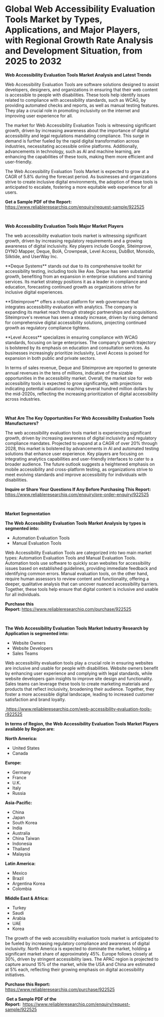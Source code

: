 <p><h1>Global Web Accessibility Evaluation Tools Market by Types, Applications, and Major Players, with Regional Growth Rate Analysis and Development Situation, from 2025 to 2032</h1></p><p><strong>Web Accessibility Evaluation Tools Market Analysis and Latest Trends</strong></p>
<p><p>Web Accessibility Evaluation Tools are software solutions designed to assist developers, designers, and organizations in ensuring that their web content is accessible to people with disabilities. These tools help identify issues related to compliance with accessibility standards, such as WCAG, by providing automated checks and reports, as well as manual testing features. They play a crucial role in promoting inclusivity on the internet and improving user experience for all.</p><p>The market for Web Accessibility Evaluation Tools is witnessing significant growth, driven by increasing awareness about the importance of digital accessibility and legal regulations mandating compliance. This surge in demand is further fueled by the rapid digital transformation across industries, necessitating accessible online platforms. Additionally, advancements in technology, such as AI and machine learning, are enhancing the capabilities of these tools, making them more efficient and user-friendly.</p><p>The Web Accessibility Evaluation Tools Market is expected to grow at a CAGR of 5.8% during the forecast period. As businesses and organizations strive to create inclusive digital environments, the adoption of these tools is anticipated to escalate, fostering a more equitable web experience for all users.</p></p>
<p><strong>Get a Sample PDF of the Report:&nbsp;</strong> <a href="https://www.reliableresearchiq.com/enquiry/request-sample/922525?utm_campaign=121&utm_medium=2&utm_source=Github&utm_content=ia&utm_term=18042025&utm_id=web-accessibility-evaluation-tools">https://www.reliableresearchiq.com/enquiry/request-sample/922525</a></p>
<p>&nbsp;</p>
<p><strong>Web Accessibility Evaluation Tools Major Market Players</strong></p>
<p><p>The web accessibility evaluation tools market is witnessing significant growth, driven by increasing regulatory requirements and a growing awareness of digital inclusivity. Key players include Google, Siteimprove, DYNO Mapper, Deque, BoIA, Crownpeak, Level Access, DubBot, Monsido, Silktide, and UserWay Inc.</p><p>**Deque Systems** stands out due to its comprehensive toolkit for accessibility testing, including tools like Axe. Deque has seen substantial growth, benefiting from an expansion in enterprise solutions and training services. Its market strategy positions it as a leader in compliance and education, forecasting continued growth as organizations strive for inclusive digital experiences.</p><p>**Siteimprove** offers a robust platform for web governance that integrates accessibility evaluation with analytics. The company is expanding its market reach through strategic partnerships and acquisitions. Siteimprove's revenue has seen a steady increase, driven by rising demand for comprehensive digital accessibility solutions, projecting continued growth as regulatory compliance tightens.</p><p>**Level Access** specializes in ensuring compliance with WCAG standards, focusing on large enterprises. The company’s growth trajectory is bolstered by its emphasis on education and consultation services. As businesses increasingly prioritize inclusivity, Level Access is poised for expansion in both public and private sectors.</p><p>In terms of sales revenue, Deque and Siteimprove are reported to generate annual revenues in the tens of millions, indicative of the sizable opportunities in the accessibility market. Overall, the market size for web accessibility tools is expected to grow significantly, with projections indicating potential valuations reaching several hundred million dollars by the mid-2020s, reflecting the increasing prioritization of digital accessibility across industries.</p></p>
<p>&nbsp;</p>
<p><strong>What Are The Key Opportunities For Web Accessibility Evaluation Tools Manufacturers?</strong></p>
<p><p>The web accessibility evaluation tools market is experiencing significant growth, driven by increasing awareness of digital inclusivity and regulatory compliance mandates. Projected to expand at a CAGR of over 20% through 2028, this market is bolstered by advancements in AI and automated testing solutions that enhance user experience. Key players are focusing on integrating analytics capabilities and user-friendly interfaces to cater to a broader audience. The future outlook suggests a heightened emphasis on mobile accessibility and cross-platform testing, as organizations strive to meet evolving standards and improve accessibility for individuals with disabilities.</p></p>
<p><strong>Inquire or Share Your Questions If Any Before Purchasing This Report:</strong> <a href="https://www.reliableresearchiq.com/enquiry/pre-order-enquiry/922525?utm_campaign=121&utm_medium=2&utm_source=Github&utm_content=ia&utm_term=18042025&utm_id=web-accessibility-evaluation-tools">https://www.reliableresearchiq.com/enquiry/pre-order-enquiry/922525</a></p>
<p>&nbsp;</p>
<p><strong>Market Segmentation</strong></p>
<p><strong>The Web Accessibility Evaluation Tools Market Analysis by types is segmented into:</strong></p>
<p><ul><li>Automation Evaluation Tools</li><li>Manual Evaluation Tools</li></ul></p>
<p><p>Web Accessibility Evaluation Tools are categorized into two main market types: Automation Evaluation Tools and Manual Evaluation Tools. Automation tools use software to quickly scan websites for accessibility issues based on established guidelines, providing immediate feedback and identifying common errors. Manual evaluation tools, on the other hand, require human assessors to review content and functionality, offering a deeper, qualitative analysis that can uncover nuanced accessibility barriers. Together, these tools help ensure that digital content is inclusive and usable for all individuals.</p></p>
<p><strong>Purchase this Report:&nbsp;</strong><a href="https://www.reliableresearchiq.com/purchase/922525?utm_campaign=121&utm_medium=2&utm_source=Github&utm_content=ia&utm_term=18042025&utm_id=web-accessibility-evaluation-tools">https://www.reliableresearchiq.com/purchase/922525</a></p>
<p>&nbsp;</p>
<p><strong>The Web Accessibility Evaluation Tools Market Industry Research by Application is segmented into:</strong></p>
<p><ul><li>Website Owners</li><li>Website Developers</li><li>Sales Teams</li></ul></p>
<p><p>Web accessibility evaluation tools play a crucial role in ensuring websites are inclusive and usable for people with disabilities. Website owners benefit by enhancing user experience and complying with legal standards, while website developers gain insights to improve site design and functionality. Sales teams can leverage these tools to create marketing materials and products that reflect inclusivity, broadening their audience. Together, they foster a more accessible digital landscape, leading to increased customer satisfaction and brand loyalty.</p></p>
<p><a href="https://www.reliableresearchiq.com/web-accessibility-evaluation-tools-r922525?utm_campaign=121&utm_medium=2&utm_source=Github&utm_content=ia&utm_term=18042025&utm_id=web-accessibility-evaluation-tools">&nbsp;https://www.reliableresearchiq.com/web-accessibility-evaluation-tools-r922525</a></p>
<p><strong>In terms of Region, the Web Accessibility Evaluation Tools Market Players available by Region are:</strong></p>
<p>
    <p> <strong> North America: </strong>
        <ul>
            <li>United States</li>
            <li>Canada</li>
        </ul>
        </p> 
    <p> <strong> Europe: </strong>
        <ul>
            <li>Germany</li>
            <li>France</li>
            <li>U.K.</li>
            <li>Italy</li>
            <li>Russia</li>
        </ul>
        </p> 
    <p> <strong> Asia-Pacific: </strong>
        <ul>
            <li>China</li>
            <li>Japan</li>
            <li>South Korea</li>
            <li>India</li>
            <li>Australia</li>
            <li>China Taiwan</li>
            <li>Indonesia</li>
            <li>Thailand</li>
            <li>Malaysia</li>
        </ul>
        </p> 
    <p> <strong> Latin America: </strong>
        <ul>
            <li>Mexico</li>
            <li>Brazil</li>
            <li>Argentina Korea</li>
            <li>Colombia</li>
        </ul>
        </p> 
    <p> <strong> Middle East & Africa: </strong>
        <ul>
            <li>Turkey</li>
            <li>Saudi</li>
            <li>Arabia</li>
            <li>UAE</li>
            <li>Korea</li>
        </ul>
    </p>
    </p>
<p><p>The growth of the web accessibility evaluation tools market is anticipated to be fueled by increasing regulatory compliance and awareness of digital inclusivity. North America is expected to dominate the market, holding a significant market share of approximately 45%. Europe follows closely at 30%, driven by stringent accessibility laws. The APAC region is projected to capture around 15% of the market, while the USA and China are estimated at 5% each, reflecting their growing emphasis on digital accessibility initiatives.</p></p>
<p><strong>Purchase this Report: </strong><a href="https://www.reliableresearchiq.com/purchase/922525?utm_campaign=121&utm_medium=2&utm_source=Github&utm_content=ia&utm_term=18042025&utm_id=web-accessibility-evaluation-tools">https://www.reliableresearchiq.com/purchase/922525</a></p>
<p>&nbsp;<strong>Get a Sample PDF of the Report:&nbsp;&nbsp;</strong><a href="https://www.reliableresearchiq.com/enquiry/request-sample/922525?utm_campaign=121&utm_medium=2&utm_source=Github&utm_content=ia&utm_term=18042025&utm_id=web-accessibility-evaluation-tools">https://www.reliableresearchiq.com/enquiry/request-sample/922525</a></p>
<p><strong></strong></p>
<p><p></p><p></p><p></p></p>
